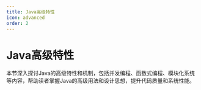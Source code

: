 ```yaml
---
title: Java高级特性
icon: advanced
order: 2
---
```


# Java高级特性

本节深入探讨Java的高级特性和机制，包括并发编程、函数式编程、模块化系统等内容，帮助读者掌握Java的高级用法和设计思想，提升代码质量和系统性能。

